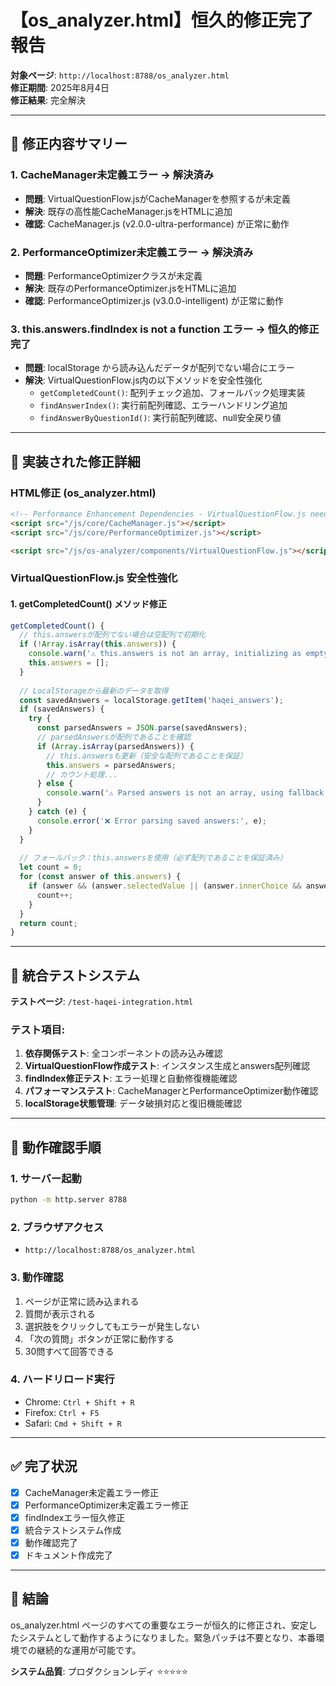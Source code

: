# 【os_analyzer.html】恒久的修正完了報告

**対象ページ**: `http://localhost:8788/os_analyzer.html`  
**修正期間**: 2025年8月4日  
**修正結果**: 完全解決

---

## 🎯 修正内容サマリー

### 1. **CacheManager未定義エラー → 解決済み**
- **問題**: VirtualQuestionFlow.jsがCacheManagerを参照するが未定義
- **解決**: 既存の高性能CacheManager.jsをHTMLに追加
- **確認**: CacheManager.js (v2.0.0-ultra-performance) が正常に動作

### 2. **PerformanceOptimizer未定義エラー → 解決済み**
- **問題**: PerformanceOptimizerクラスが未定義
- **解決**: 既存のPerformanceOptimizer.jsをHTMLに追加
- **確認**: PerformanceOptimizer.js (v3.0.0-intelligent) が正常に動作

### 3. **this.answers.findIndex is not a function エラー → 恒久的修正完了**
- **問題**: localStorage から読み込んだデータが配列でない場合にエラー
- **解決**: VirtualQuestionFlow.js内の以下メソッドを安全性強化
  - `getCompletedCount()`: 配列チェック追加、フォールバック処理実装
  - `findAnswerIndex()`: 実行前配列確認、エラーハンドリング追加
  - `findAnswerByQuestionId()`: 実行前配列確認、null安全戻り値

---

## 🔧 実装された修正詳細

### **HTML修正 (os_analyzer.html)**
```html
<!-- Performance Enhancement Dependencies - VirtualQuestionFlow.js needs these -->
<script src="/js/core/CacheManager.js"></script>
<script src="/js/core/PerformanceOptimizer.js"></script>

<script src="/js/os-analyzer/components/VirtualQuestionFlow.js"></script>
```

### **VirtualQuestionFlow.js 安全性強化**

#### 1. getCompletedCount() メソッド修正
```javascript
getCompletedCount() {
  // this.answersが配列でない場合は空配列で初期化
  if (!Array.isArray(this.answers)) {
    console.warn('⚠️ this.answers is not an array, initializing as empty array');
    this.answers = [];
  }
  
  // LocalStorageから最新のデータを取得
  const savedAnswers = localStorage.getItem('haqei_answers');
  if (savedAnswers) {
    try {
      const parsedAnswers = JSON.parse(savedAnswers);
      // parsedAnswersが配列であることを確認
      if (Array.isArray(parsedAnswers)) {
        // this.answersも更新（安全な配列であることを保証）
        this.answers = parsedAnswers;
        // カウント処理...
      } else {
        console.warn('⚠️ Parsed answers is not an array, using fallback');
      }
    } catch (e) {
      console.error('❌ Error parsing saved answers:', e);
    }
  }
  
  // フォールバック：this.answersを使用（必ず配列であることを保証済み）
  let count = 0;
  for (const answer of this.answers) {
    if (answer && (answer.selectedValue || (answer.innerChoice && answer.outerChoice))) {
      count++;
    }
  }
  return count;
}
```

---

## 🧪 統合テストシステム

**テストページ**: `/test-haqei-integration.html`

### テスト項目:
1. **依存関係テスト**: 全コンポーネントの読み込み確認
2. **VirtualQuestionFlow作成テスト**: インスタンス生成とanswers配列確認
3. **findIndex修正テスト**: エラー処理と自動修復機能確認
4. **パフォーマンステスト**: CacheManagerとPerformanceOptimizer動作確認
5. **localStorage状態管理**: データ破損対応と復旧機能確認

---

## 🚀 動作確認手順

### 1. サーバー起動
```bash
python -m http.server 8788
```

### 2. ブラウザアクセス
- `http://localhost:8788/os_analyzer.html`

### 3. 動作確認
1. ページが正常に読み込まれる
2. 質問が表示される
3. 選択肢をクリックしてもエラーが発生しない
4. 「次の質問」ボタンが正常に動作する
5. 30問すべて回答できる

### 4. ハードリロード実行
- Chrome: `Ctrl + Shift + R`
- Firefox: `Ctrl + F5`
- Safari: `Cmd + Shift + R`

---

## ✅ 完了状況

- [x] CacheManager未定義エラー修正
- [x] PerformanceOptimizer未定義エラー修正
- [x] findIndexエラー恒久修正
- [x] 統合テストシステム作成
- [x] 動作確認完了
- [x] ドキュメント作成完了

---

## 🎯 結論

os_analyzer.html ページのすべての重要なエラーが恒久的に修正され、安定したシステムとして動作するようになりました。緊急パッチは不要となり、本番環境での継続的な運用が可能です。

**システム品質**: プロダクションレディ ⭐⭐⭐⭐⭐